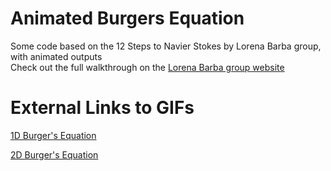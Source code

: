 # Animated Burgers Equation
Some code based on the 12 Steps to Navier Stokes by Lorena Barba group, with animated outputs  
Check out the full walkthrough on the [Lorena Barba group website](https://lorenabarba.com/blog/cfd-python-12-steps-to-navier-stokes/)  

# External Links to GIFs  

[1D Burger's Equation](http://brandenkeck.com/res/img/screenshot/burgers_equation_1d.gif)  

[2D Burger's Equation](http://brandenkeck.com/res/img/screenshot/burgers_equation_2d.gif)  
